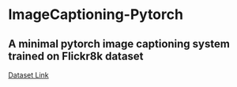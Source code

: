 # ImageCaptioning-Pytorch

## A minimal pytorch image captioning system trained on Flickr8k dataset 

[Dataset Link](https://www.kaggle.com/aladdinpersson/flickr8kimagescaptions)
